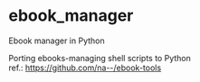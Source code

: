 # ebook_manager
Ebook manager in Python

Porting ebooks-managing shell scripts to Python  
ref.: https://github.com/na--/ebook-tools
